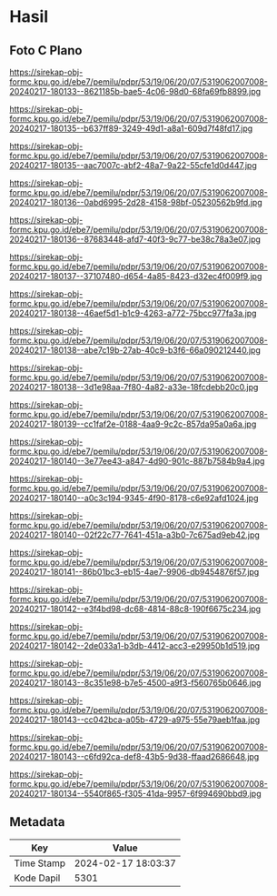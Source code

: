 # Hasil

## Foto C Plano

https://sirekap-obj-formc.kpu.go.id/ebe7/pemilu/pdpr/53/19/06/20/07/5319062007008-20240217-180133--8621185b-bae5-4c06-98d0-68fa69fb8899.jpg

https://sirekap-obj-formc.kpu.go.id/ebe7/pemilu/pdpr/53/19/06/20/07/5319062007008-20240217-180135--b637ff89-3249-49d1-a8a1-609d7f48fd17.jpg

https://sirekap-obj-formc.kpu.go.id/ebe7/pemilu/pdpr/53/19/06/20/07/5319062007008-20240217-180135--aac7007c-abf2-48a7-9a22-55cfe1d0d447.jpg

https://sirekap-obj-formc.kpu.go.id/ebe7/pemilu/pdpr/53/19/06/20/07/5319062007008-20240217-180136--0abd6995-2d28-4158-98bf-05230562b9fd.jpg

https://sirekap-obj-formc.kpu.go.id/ebe7/pemilu/pdpr/53/19/06/20/07/5319062007008-20240217-180136--87683448-afd7-40f3-9c77-be38c78a3e07.jpg

https://sirekap-obj-formc.kpu.go.id/ebe7/pemilu/pdpr/53/19/06/20/07/5319062007008-20240217-180137--37107480-d654-4a85-8423-d32ec4f009f9.jpg

https://sirekap-obj-formc.kpu.go.id/ebe7/pemilu/pdpr/53/19/06/20/07/5319062007008-20240217-180138--46aef5d1-b1c9-4263-a772-75bcc977fa3a.jpg

https://sirekap-obj-formc.kpu.go.id/ebe7/pemilu/pdpr/53/19/06/20/07/5319062007008-20240217-180138--abe7c19b-27ab-40c9-b3f6-66a090212440.jpg

https://sirekap-obj-formc.kpu.go.id/ebe7/pemilu/pdpr/53/19/06/20/07/5319062007008-20240217-180138--3d1e98aa-7f80-4a82-a33e-18fcdebb20c0.jpg

https://sirekap-obj-formc.kpu.go.id/ebe7/pemilu/pdpr/53/19/06/20/07/5319062007008-20240217-180139--cc1faf2e-0188-4aa9-9c2c-857da95a0a6a.jpg

https://sirekap-obj-formc.kpu.go.id/ebe7/pemilu/pdpr/53/19/06/20/07/5319062007008-20240217-180140--3e77ee43-a847-4d90-901c-887b7584b9a4.jpg

https://sirekap-obj-formc.kpu.go.id/ebe7/pemilu/pdpr/53/19/06/20/07/5319062007008-20240217-180140--a0c3c194-9345-4f90-8178-c6e92afd1024.jpg

https://sirekap-obj-formc.kpu.go.id/ebe7/pemilu/pdpr/53/19/06/20/07/5319062007008-20240217-180140--02f22c77-7641-451a-a3b0-7c675ad9eb42.jpg

https://sirekap-obj-formc.kpu.go.id/ebe7/pemilu/pdpr/53/19/06/20/07/5319062007008-20240217-180141--86b01bc3-eb15-4ae7-9906-db9454876f57.jpg

https://sirekap-obj-formc.kpu.go.id/ebe7/pemilu/pdpr/53/19/06/20/07/5319062007008-20240217-180142--e3f4bd98-dc68-4814-88c8-190f6675c234.jpg

https://sirekap-obj-formc.kpu.go.id/ebe7/pemilu/pdpr/53/19/06/20/07/5319062007008-20240217-180142--2de033a1-b3db-4412-acc3-e29950b1d519.jpg

https://sirekap-obj-formc.kpu.go.id/ebe7/pemilu/pdpr/53/19/06/20/07/5319062007008-20240217-180143--8c351e98-b7e5-4500-a9f3-f560765b0646.jpg

https://sirekap-obj-formc.kpu.go.id/ebe7/pemilu/pdpr/53/19/06/20/07/5319062007008-20240217-180143--cc042bca-a05b-4729-a975-55e79aeb1faa.jpg

https://sirekap-obj-formc.kpu.go.id/ebe7/pemilu/pdpr/53/19/06/20/07/5319062007008-20240217-180143--c6fd92ca-def8-43b5-9d38-ffaad2686648.jpg

https://sirekap-obj-formc.kpu.go.id/ebe7/pemilu/pdpr/53/19/06/20/07/5319062007008-20240217-180134--5540f865-f305-41da-9957-6f994690bbd9.jpg


## Metadata

| Key        | Value               |
| ---------- | ------------------- |
| Time Stamp | 2024-02-17 18:03:37 |
| Kode Dapil | 5301                |



